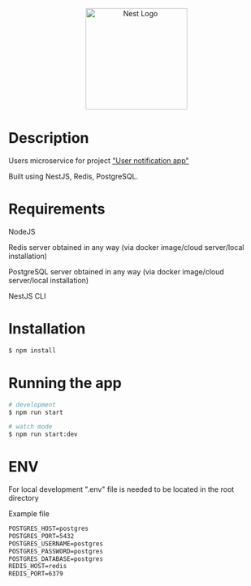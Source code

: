 <p align="center">
  <a href="http://nestjs.com/" target="blank"><img src="https://nestjs.com/img/logo-small.svg" width="200" alt="Nest Logo" /></a>
</p>

# Description

Users microservice for project ["User notification app"](https://github.com/PoritskiyW/user-notification-app)

Built using NestJS, Redis, PostgreSQL.

# Requirements

NodeJS

Redis server obtained in any way (via docker image/cloud server/local installation)

PostgreSQL server obtained in any way (via docker image/cloud server/local installation)

NestJS CLI

# Installation

```bash
$ npm install
```

# Running the app

```bash
# development
$ npm run start

# watch mode
$ npm run start:dev
```
# ENV

For local development ".env" file is needed to be located in the root directory

Example file 
```md
POSTGRES_HOST=postgres
POSTGRES_PORT=5432
POSTGRES_USERNAME=postgres
POSTGRES_PASSWORD=postgres
POSTGRES_DATABASE=postgres
REDIS_HOST=redis
REDIS_PORT=6379
```
